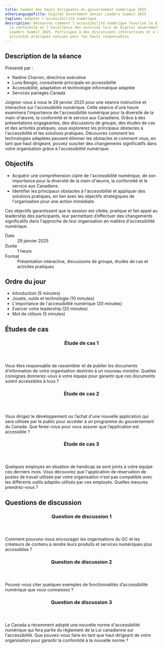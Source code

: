 ```yaml
---
title: Sommet des hauts dirigeants du gouvernement numérique 2025
otherLanguageTitle: Digital Government Senior Leaders Summit 2025
tagline: Adopter l’accessibilité numérique
description: Découvrez comment l'accessibilité numérique favorise la diversité,
  la conformité et l'excellence des services lors du Digital Government Senior
  Leaders Summit 2025. Participez à des discussions interactives et à des
  activités pratiques conçues pour les hauts responsables.
---
```

## Description de la séance

Présenté par :

- Nadine Charron, directrice exécutive
- Luna Bengio, consultante principale en accessibilité
- Accessibilité, adaptation et technologie informatique adaptée
- Services partagés Canada

Joignez-vous à nous le 29 janvier 2025 pour une séance instructive et interactive sur l'accessibilité numérique. Cette séance d'une heure examinera l'importance de l'accessibilité numérique pour la diversité de la main-d'œuvre, la conformité et le service aux Canadiens. Grâce à des présentations engageantes, des discussions de groupe, des études de cas et des activités pratiques, vous explorerez les principaux obstacles à l'accessibilité et les solutions pratiques. Découvrez comment les technologies adaptées peuvent éliminer les obstacles et comment vous, en tant que haut dirigeant, pouvez susciter des changements significatifs dans votre organisation grâce à l'accessibilité numérique.

## Objectifs

- Acquérir une compréhension claire de l'accessibilité numérique, de son importance pour la diversité de la main-d'œuvre, la conformité et le service aux Canadiens.
- Identifier les principaux obstacles à l'accessibilité et appliquer des solutions pratiques, en lien avec les objectifs stratégiques de l'organisation pour une action immédiate.

Ces objectifs garantissent que la session est ciblée, pratique et fait appel au leadership des participants, leur permettant d’effectuer des changements significatifs dans l'approche de leur organisation en matière d'accessibilité numérique.

<dl>
	<dt>Date</dt>
	<dd>29 janvier 2025</dd>
	<dt>Durée</dt>
	<dd>1 heure</dd>
	<dt>Format</dt>
	<dd>Présentation interactive, discussions de groupe, études de cas et activités pratiques</dd>
</dl>

## Ordre du jour

- Introduction (5 minutes)
- Jouets, outils et technologie (10 minutes)
- L'importance de l'accessibilité numérique (20 minutes)
- Exercer votre leadership (20 minutes)
- Mot de clôture (5 minutes)

## Études de cas

<div class="row wb-eqht-grd mrgn-tp-md pb-4">
  <div class="col-xs-12 col-md-6 mrgn-tp-md mrgn-bttm-md">
    <section class="panel panel-default">
      <header class="panel-heading">
        <h3 id="case1" class="panel-title">Étude de cas 1</h3>
      </header>
      <div class="panel-body">
        <p>Vous êtes responsable de rassembler et de publier les documents d’information de votre organisation destinés à un nouveau ministre. Quelles consignes donnerez-vous à votre équipe pour garantir que ces documents soient accessibles à tous&nbsp;?</p>
      </div>
    </section>
  </div>

  <div class="col-xs-12 col-md-6 mrgn-tp-md mrgn-bttm-md">
    <section class="panel panel-default">
      <header class="panel-heading">
        <h3 id="case2" class="panel-title">Étude de cas 2</h3>
      </header>
      <div class="panel-body">
        <p>Vous dirigez le développement ou l’achat d'une nouvelle application qui sera utilisée par le public pour accéder à un programme du gouvernement du Canada. Que ferez-vous pour vous assurer que l’application est accessible&nbsp;?</p>
      </div>
    </section>
  </div>

  <div class="col-xs-12 col-md-6 mrgn-tp-md mrgn-bttm-md">
    <section class="panel panel-default">
      <header class="panel-heading">
        <h3 id="case3" class="panel-title">Étude de cas 3</h3>
      </header>
      <div class="panel-body">
        <p>Quelques employés en situation de handicap se sont joints à votre équipe ces derniers mois. Vous découvrez que l'application de réservation de postes de travail utilisée par votre organisation n'est pas compatible avec les différents outils adaptés utilisés par ces employés. Quelles mesures prendrez-vous ?</p>
      </div>
    </section>
  </div>
</div>

## Questions de discussion

<div class="row wb-eqht-grd mrgn-tp-md pb-4">
  <div class="col-xs-12 col-md-6 mrgn-tp-md mrgn-bttm-md">
    <section class="panel panel-default">
      <header class="panel-heading">
        <h3 id="question1" class="panel-title">Question de discussion 1</h3>
      </header>
      <div class="panel-body">
        <p>Comment pouvons-nous encourager les organisations du GC et les créateurs de contenu à rendre leurs produits et services numériques plus accessibles ?</p>
      </div>
    </section>
  </div>

  <div class="col-xs-12 col-md-6 mrgn-tp-md mrgn-bttm-md">
    <section class="panel panel-default">
      <header class="panel-heading">
        <h3 id="question2" class="panel-title">Question de discussion 2</h3>
      </header>
      <div class="panel-body">
        <p>Pouvez-vous citer quelques exemples de fonctionnalités d’accessibilité numérique que vous connaissez&nbsp;?</p>
      </div>
    </section>
  </div>

  <div class="col-xs-12 col-md-6 mrgn-tp-md mrgn-bttm-md">
    <section class="panel panel-default">
      <header class="panel-heading">
        <h3 id="question3" class="panel-title">Question de discussion 3</h3>
      </header>
      <div class="panel-body">
        <p>Le Canada a récemment adopté une nouvelle norme d'accessibilité numérique qui fera partie du règlement de la Loi canadienne sur l'accessibilité. Que pouvez-vous faire en tant que haut dirigeant de votre organisation pour garantir la conformité à la nouvelle norme&nbsp;?</p>
      </div>
    </section>
  </div>
</div>
